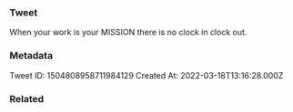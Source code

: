 ### Tweet
When your work is your MISSION there is no clock in clock out.

### Metadata
Tweet ID: 1504808958711984129
Created At: 2022-03-18T13:16:28.000Z

### Related

